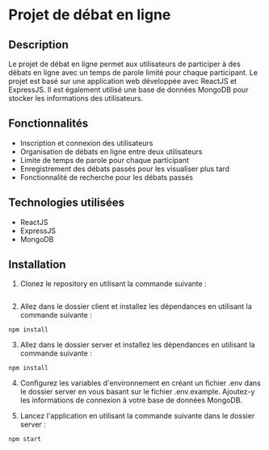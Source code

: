 # Projet de débat en ligne

## Description

Le projet de débat en ligne permet aux utilisateurs de participer à des débats en ligne avec un temps de parole limité pour chaque participant. Le projet est basé sur une application web développée avec ReactJS et ExpressJS. Il est également utilisé une base de données MongoDB pour stocker les informations des utilisateurs.

## Fonctionnalités

- Inscription et connexion des utilisateurs
- Organisation de débats en ligne entre deux utilisateurs
- Limite de temps de parole pour chaque participant
- Enregistrement des débats passés pour les visualiser plus tard
- Fonctionnalité de recherche pour les débats passés

## Technologies utilisées

- ReactJS
- ExpressJS
- MongoDB

## Installation

1. Clonez le repository en utilisant la commande suivante :

```git clone https://github.com/votrenom/projet-debat-en-ligne.git

```

2. Allez dans le dossier client et installez les dépendances en utilisant la commande suivante :

```cd client
npm install
```

3. Allez dans le dossier server et installez les dépendances en utilisant la commande suivante :

```cd ../server
npm install
```

4. Configurez les variables d'environnement en créant un fichier .env dans le dossier server en vous basant sur le fichier .env.example. Ajoutez-y les informations de connexion à votre base de données MongoDB.

5. Lancez l'application en utilisant la commande suivante dans le dossier server :

```
npm start
```
